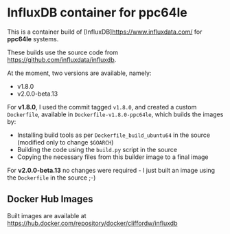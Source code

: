 # InfluxDB container for ppc64le

This is a container build of [InfluxDB]<https://www.influxdata.com/> for **ppc64le** systems.

These builds use the source code from <https://github.com/influxdata/influxdb>.

At the moment, two versions are available, namely:

- v1.8.0
- v2.0.0-beta.13

For **v1.8.0**, I used the commit tagged `v1.8.0`, and created a custom `Dockerfile`,
available in `Dockerfile-v1.8.0-ppc64le`, which builds the images by:

- Installing build tools as per `Dockerfile_build_ubuntu64` in the source (modified only to change `$GOARCH`)
- Building the code using the `build.py` script in the source
- Copying the necessary files from this builder image to a final image

For **v2.0.0-beta.13** no changes were required - I just built an image using the `Dockerfile` in the source ;-)

## Docker Hub Images

Built images are available at <https://hub.docker.com/repository/docker/cliffordw/influxdb>
